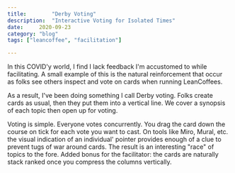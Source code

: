 ```yaml
---
title:        "Derby Voting"
description:  "Interactive Voting for Isolated Times"
date:     2020-09-23
category: "blog"
tags: ["leancoffee", "facilitation"]

---
```


In this COVID'y world, I find I lack feedback I'm accustomed to while facilitating.
A small example of this is the natural reinforcement that occur as folks see others inspect and vote on cards when running LeanCoffees.

As a result, I've been doing something I call Derby voting.
Folks create cards as usual, then they put them into a vertical line.
We cover a synopsis of each topic then open up for voting.

Voting is simple.
Everyone votes concurrently.
You drag the card down the course on tick for each vote you want to cast.
On tools like Miro, Mural, etc. the visual indication of an individual' pointer provides enough of a clue to prevent tugs of war around cards.
The result is an interesting "race" of topics to the fore.
Added bonus for the facilitator: the cards are naturally stack ranked once you compress the columns vertically.